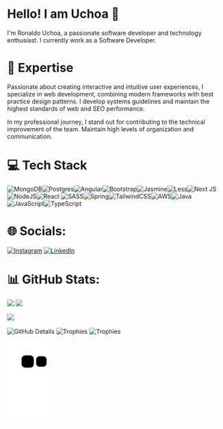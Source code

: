 # Hello! I am Uchoa 🐺

I'm Ronaldo Uchoa, a passionate software developer and technology enthusiast. I currently work as a Software Developer.

# 🚀 Expertise

Passionate about creating interactive and intuitive user experiences, I specialize in web development, combining modern frameworks with best practice design patterns. I develop systems guidelines and maintain the highest standards of web and SEO performance.

In my professional journey, I stand out for contributing to the technical improvement of the team. Maintain high levels of organization and communication.

# 💻 Tech Stack

![MongoDB](https://img.shields.io/badge/MongoDB-%234ea94b.svg?style=for-the-badge&logo=mongodb&logoColor=white)![Postgres](https://img.shields.io/badge/postgres-%23316192.svg?style=for-the-badge&logo=postgresql&logoColor=white)![Angular](https://img.shields.io/badge/angular-%23DD0031.svg?style=for-the-badge&logo=angular&logoColor=white)![Bootstrap](https://img.shields.io/badge/bootstrap-%238511FA.svg?style=for-the-badge&logo=bootstrap&logoColor=white)![Jasmine](https://img.shields.io/badge/jasmine-%238A4182.svg?style=for-the-badge&logo=jasmine&logoColor=white)![Less](https://img.shields.io/badge/less-2B4C80?style=for-the-badge&logo=less&logoColor=white)![Next JS](https://img.shields.io/badge/Next-black?style=for-the-badge&logo=next.js&logoColor=white)![NodeJS](https://img.shields.io/badge/node.js-6DA55F?style=for-the-badge&logo=node.js&logoColor=white)![React](https://img.shields.io/badge/react-%2320232a.svg?style=for-the-badge&logo=react&logoColor=%2361DAFB)
![SASS](https://img.shields.io/badge/SASS-hotpink.svg?style=for-the-badge&logo=SASS&logoColor=white)![Spring](https://img.shields.io/badge/spring-%236DB33F.svg?style=for-the-badge&logo=spring&logoColor=white)![TailwindCSS](https://img.shields.io/badge/tailwindcss-%2338B2AC.svg?style=for-the-badge&logo=tailwind-css&logoColor=white)![AWS](https://img.shields.io/badge/AWS-%23FF9900.svg?style=for-the-badge&logo=amazon-aws&logoColor=white)![Java](https://img.shields.io/badge/java-%23ED8B00.svg?style=for-the-badge&logo=openjdk&logoColor=white)![JavaScript](https://img.shields.io/badge/javascript-%23323330.svg?style=for-the-badge&logo=javascript&logoColor=%23F7DF1E)![TypeScript](https://img.shields.io/badge/typescript-%23007ACC.svg?style=for-the-badge&logo=typescript&logoColor=white)

# 🌐 Socials:

[![Instagram](https://img.shields.io/badge/Instagram-%23E4405F.svg?logo=Instagram&logoColor=white)](https://instagram.com/ruchoa_) [![LinkedIn](https://img.shields.io/badge/LinkedIn-%230077B5.svg?logo=linkedin&logoColor=white)](https://linkedin.com/in/devruchoa) 

# 📊 GitHub Stats:
<img src="https://github-readme-stats-wheat-two-53.vercel.app/api?username=devruchoa&theme=radical&hide_border=false&include_all_commits=false&count_private=false"  width="364px" />                    <img src="https://github-readme-streak-stats.herokuapp.com/?user=devruchoa&theme=radical&hide_border=false"  width="400px" />

![](https://github-readme-stats-wheat-two-53.vercel.app/api/top-langs/?username=devruchoa&theme=radical&hide_border=false&include_all_commits=true&count_private=true&layout=compact)

![GitHub Details](http://github-profile-summary-cards.vercel.app/api/cards/profile-details?username=devruchoa&theme=radical) 
![Trophies](https://github-profile-trophy.vercel.app/?username=devruchoa&row=1&column=6&theme=radical&margin-w=15&margin-h=15) ![Trophies](https://github-profile-trophy.vercel.app/?username=devruchoa&row=1&column=6&theme=radical&margin-w=15&margin-h=15) 

![Snake animation](https://github.com/devruchoa/devruchoa/blob/output/github-contribution-grid-snake.svg)
<!---
devruchoa/devruchoa is a ✨ special ✨ repository because its `README.md` (this file) appears on your GitHub profile.
You can click the Preview link to take a look at your changes.
--->
